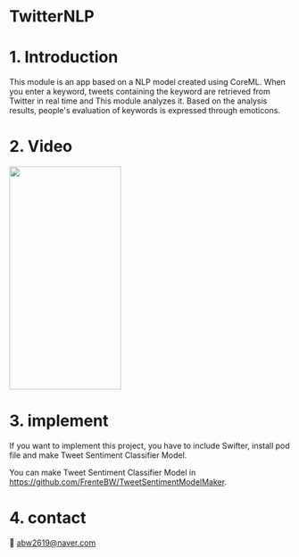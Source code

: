 # TwitterNLP

# 1. Introduction
This module is an app based on a NLP model created using CoreML. When you enter a keyword, tweets containing the keyword are retrieved from Twitter in real time and This module analyzes it. Based on the analysis results, people's evaluation of keywords is expressed through emoticons.

# 2. Video
<img src="https://user-images.githubusercontent.com/88021794/200317526-dbcf7a02-14e8-438c-8a17-e084a0f659e9.mov" width="200" height="400"/>

# 3. implement
If you want to implement this project, you have to include Swifter, install pod file and make Tweet Sentiment Classifier Model. 

You can make Tweet Sentiment Classifier Model in https://github.com/FrenteBW/TweetSentimentModelMaker. 

# 4. contact
📧 abw2619@naver.com

